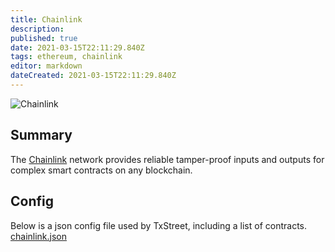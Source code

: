 ```yaml
---
title: Chainlink
description: 
published: true
date: 2021-03-15T22:11:29.840Z
tags: ethereum, chainlink
editor: markdown
dateCreated: 2021-03-15T22:11:29.840Z
---
```


![Chainlink](https://txstreet.com/static/img/singles/house_logos/chainlink.png)

## Summary

The <a href="https://chain.link/" target="_blank">Chainlink</a> network provides reliable tamper-proof inputs and outputs for complex smart contracts on any blockchain.

## Config

Below is a json config file used by TxStreet, including a list of contracts.
[chainlink.json](/ethereum/houses/chainlink.json)